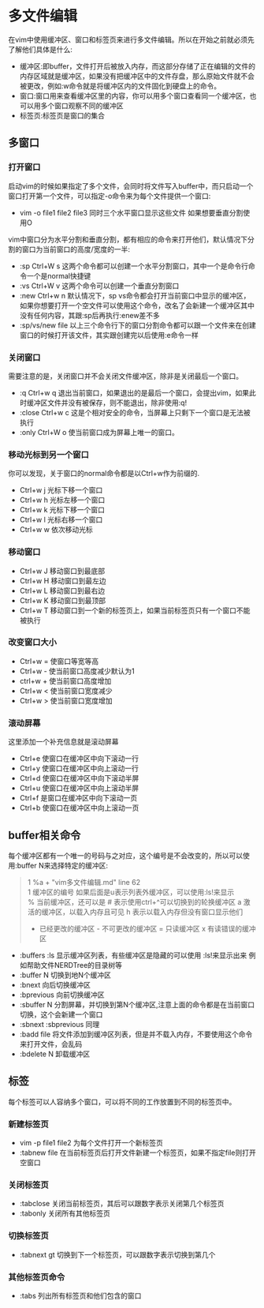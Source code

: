 # 多文件编辑

在vim中使用缓冲区、窗口和标签页来进行多文件编辑。所以在开始之前就必须先了解他们具体是什么:

- 缓冲区:即buffer，文件打开后被放入内存，而这部分存储了正在编辑的文件的内存区域就是缓冲区，如果没有把缓冲区中的文件存盘，那么原始文件就不会被更改，例如:w命令就是将缓冲区内的文件固化到硬盘上的命令。
- 窗口:窗口用来查看缓冲区里的内容，你可以用多个窗口查看同一个缓冲区，也可以用多个窗口观察不同的缓冲区
- 标签页:标签页是窗口的集合

## 多窗口

### 打开窗口

启动vim的时候如果指定了多个文件，会同时将文件写入buffer中，而只启动一个窗口打开第一个文件，可以指定-o命令来为每个文件提供一个窗口: 

- vim -o file1 file2 file3 同时三个水平窗口显示这些文件 如果想要垂直分割使用O

vim中窗口分为水平分割和垂直分割，都有相应的命令来打开他们，默认情况下分割的窗口为当前窗口的高度/宽度的一半: 

- :sp Ctrl+W s 这两个命令都可以创建一个水平分割窗口，其中一个是命令行命令一个是normal快捷键
- :vs Ctrl+W v 这两个命令可以创建一个垂直分割窗口
- :new Ctrl+w n 默认情况下，sp vs命令都会打开当前窗口中显示的缓冲区，如果你想要打开一个空文件可以使用这个命令，改名了会新建一个缓冲区其中没有任何内容，其跟:sp后再执行:enew差不多
- :sp/vs/new file 以上三个命令行下的窗口分割命令都可以跟一个文件来在创建窗口的时候打开该文件，其实跟创建完以后使用:e命令一样

### 关闭窗口

需要注意的是，关闭窗口并不会关闭文件缓冲区，除非是关闭最后一个窗口。  

- :q Ctrl+w q 退出当前窗口，如果退出的是最后一个窗口，会提出vim，如果此时缓冲区文件并没有被保存，则不能退出，除非使用:q!
- :close Ctrl+w c 这是个相对安全的命令，当屏幕上只剩下一个窗口是无法被执行
- :only Ctrl+W o 使当前窗口成为屏幕上唯一的窗口。

### 移动光标到另一个窗口

你可以发现，关于窗口的normal命令都是以Ctrl+w作为前缀的.

- Ctrl+w j 光标下移一个窗口
- Ctrl+w h 光标左移一个窗口
- Ctrl+w k 光标下移一个窗口
- Ctrl+w l 光标右移一个窗口
- Ctrl+w w 依次移动光标

### 移动窗口

- Ctrl+w J 移动窗口到最底部
- Ctrl+w H 移动窗口到最左边
- Ctrl+w L 移动窗口到最右边
- Ctrl+w K 移动窗口到最顶部
- Ctrl+w T 移动窗口到一个新的标签页上，如果当前标签页只有一个窗口不能被执行

### 改变窗口大小

- Ctrl+w = 使窗口等宽等高
- Ctrl+w - 使当前窗口高度减少默认为1
- ctrl+w + 使当前窗口高度增加
- Ctrl+w \< 使当前窗口宽度减少
- Ctrl+w \> 使当前窗口宽度增加

### 滚动屏幕

这里添加一个补充信息就是滚动屏幕

- Ctrl+e 使窗口在缓冲区中向下滚动一行
- Ctrl+y 使窗口在缓冲区中向上滚动一行
- Ctrl+d 使窗口在缓冲区中向下滚动半屏
- Ctrl+u 使窗口在缓冲区中向上滚动半屏
- Ctrl+f 是窗口在缓冲区中向下滚动一页
- Ctrl+b 使窗口在缓冲区中向上滚动一页

## buffer相关命令

每个缓冲区都有一个唯一的号码与之对应，这个编号是不会改变的，所以可以使用:buffer N来选择特定的缓冲区:

> 1 %a + "vim多文件编辑.md" line 62  
> 1 缓冲区的编号 如果后面是u表示列表外缓冲区，可以使用:ls!来显示  
> % 当前缓冲区，还可以是 # 表示使用ctrl+^可以切换到的轮换缓冲区
> a 激活的缓冲区，以载入内存且可见 h 表示以载入内存但没有窗口显示他们
> + 已经更改的缓冲区 - 不可更改的缓冲区 = 只读缓冲区 x 有读错误的缓冲区


- :buffers :ls 显示缓冲区列表，有些缓冲区是隐藏的可以使用 :ls!来显示出来 例如帮助文件NERDTree的目录树等
- :buffer N 切换到地N个缓冲区
- :bnext 向后切换缓冲区
- :bprevious 向前切换缓冲区
- :sbuffer N  分割屏幕，并切换到第N个缓冲区,注意上面的命令都是在当前窗口切换，这个会新建一个窗口
- :sbnext :sbprevious 同理
- :badd file 将文件添加到缓冲区列表，但是并不载入内存，不要使用这个命令来打开文件，会乱码
- :bdelete N 卸载缓冲区

## 标签

每个标签可以人容纳多个窗口，可以将不同的工作放置到不同的标签页中。

### 新建标签页

- vim -p file1 file2 为每个文件打开一个新标签页
- :tabnew file 在当前标签页后打开文件新建一个标签页，如果不指定file则打开空窗口

### 关闭标签页

- :tabclose 关闭当前标签页，其后可以跟数字表示关闭第几个标签页
- :tabonly 关闭所有其他标签页

### 切换标签页

- :tabnext gt 切换到下一个标签页，可以跟数字表示切换到第几个

### 其他标签页命令

- :tabs 列出所有标签页和他们包含的窗口
